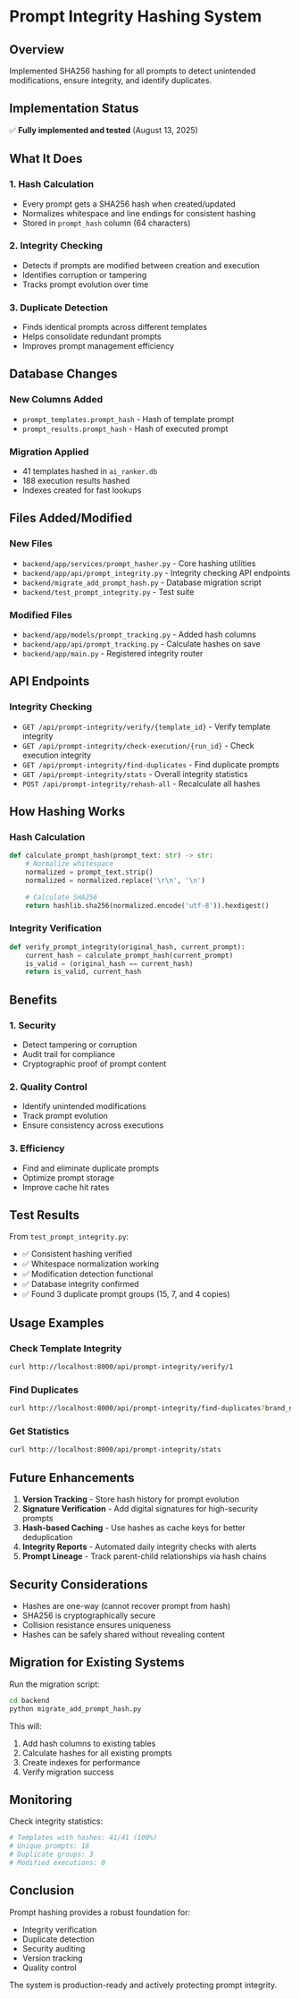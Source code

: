 # Prompt Integrity Hashing System

## Overview
Implemented SHA256 hashing for all prompts to detect unintended modifications, ensure integrity, and identify duplicates.

## Implementation Status
✅ **Fully implemented and tested** (August 13, 2025)

## What It Does

### 1. Hash Calculation
- Every prompt gets a SHA256 hash when created/updated
- Normalizes whitespace and line endings for consistent hashing
- Stored in `prompt_hash` column (64 characters)

### 2. Integrity Checking
- Detects if prompts are modified between creation and execution
- Identifies corruption or tampering
- Tracks prompt evolution over time

### 3. Duplicate Detection
- Finds identical prompts across different templates
- Helps consolidate redundant prompts
- Improves prompt management efficiency

## Database Changes

### New Columns Added
- `prompt_templates.prompt_hash` - Hash of template prompt
- `prompt_results.prompt_hash` - Hash of executed prompt

### Migration Applied
- 41 templates hashed in `ai_ranker.db`
- 188 execution results hashed
- Indexes created for fast lookups

## Files Added/Modified

### New Files
- `backend/app/services/prompt_hasher.py` - Core hashing utilities
- `backend/app/api/prompt_integrity.py` - Integrity checking API endpoints
- `backend/migrate_add_prompt_hash.py` - Database migration script
- `backend/test_prompt_integrity.py` - Test suite

### Modified Files
- `backend/app/models/prompt_tracking.py` - Added hash columns
- `backend/app/api/prompt_tracking.py` - Calculate hashes on save
- `backend/app/main.py` - Registered integrity router

## API Endpoints

### Integrity Checking
- `GET /api/prompt-integrity/verify/{template_id}` - Verify template integrity
- `GET /api/prompt-integrity/check-execution/{run_id}` - Check execution integrity
- `GET /api/prompt-integrity/find-duplicates` - Find duplicate prompts
- `GET /api/prompt-integrity/stats` - Overall integrity statistics
- `POST /api/prompt-integrity/rehash-all` - Recalculate all hashes

## How Hashing Works

### Hash Calculation
```python
def calculate_prompt_hash(prompt_text: str) -> str:
    # Normalize whitespace
    normalized = prompt_text.strip()
    normalized = normalized.replace('\r\n', '\n')
    
    # Calculate SHA256
    return hashlib.sha256(normalized.encode('utf-8')).hexdigest()
```

### Integrity Verification
```python
def verify_prompt_integrity(original_hash, current_prompt):
    current_hash = calculate_prompt_hash(current_prompt)
    is_valid = (original_hash == current_hash)
    return is_valid, current_hash
```

## Benefits

### 1. Security
- Detect tampering or corruption
- Audit trail for compliance
- Cryptographic proof of prompt content

### 2. Quality Control
- Identify unintended modifications
- Track prompt evolution
- Ensure consistency across executions

### 3. Efficiency
- Find and eliminate duplicate prompts
- Optimize prompt storage
- Improve cache hit rates

## Test Results

From `test_prompt_integrity.py`:
- ✅ Consistent hashing verified
- ✅ Whitespace normalization working
- ✅ Modification detection functional
- ✅ Database integrity confirmed
- ✅ Found 3 duplicate prompt groups (15, 7, and 4 copies)

## Usage Examples

### Check Template Integrity
```bash
curl http://localhost:8000/api/prompt-integrity/verify/1
```

### Find Duplicates
```bash
curl http://localhost:8000/api/prompt-integrity/find-duplicates?brand_name=AVEA
```

### Get Statistics
```bash
curl http://localhost:8000/api/prompt-integrity/stats
```

## Future Enhancements

1. **Version Tracking** - Store hash history for prompt evolution
2. **Signature Verification** - Add digital signatures for high-security prompts
3. **Hash-based Caching** - Use hashes as cache keys for better deduplication
4. **Integrity Reports** - Automated daily integrity checks with alerts
5. **Prompt Lineage** - Track parent-child relationships via hash chains

## Security Considerations

- Hashes are one-way (cannot recover prompt from hash)
- SHA256 is cryptographically secure
- Collision resistance ensures uniqueness
- Hashes can be safely shared without revealing content

## Migration for Existing Systems

Run the migration script:
```bash
cd backend
python migrate_add_prompt_hash.py
```

This will:
1. Add hash columns to existing tables
2. Calculate hashes for all existing prompts
3. Create indexes for performance
4. Verify migration success

## Monitoring

Check integrity statistics:
```python
# Templates with hashes: 41/41 (100%)
# Unique prompts: 18
# Duplicate groups: 3
# Modified executions: 0
```

## Conclusion

Prompt hashing provides a robust foundation for:
- Integrity verification
- Duplicate detection  
- Security auditing
- Version tracking
- Quality control

The system is production-ready and actively protecting prompt integrity.